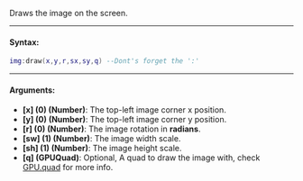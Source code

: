 Draws the image on the screen.

---

#### Syntax:
```lua
img:draw(x,y,r,sx,sy,q) --Dont's forget the ':'
```

---

#### Arguments:

* **[x] (0) (Number)**: The top-left image corner x position.
* **[y] (0) (Number)**: The top-left image corner y position.
* **[r] (0) (Number)**: The image rotation in **radians**.
* **[sw] (1) (Number)**: The image width scale.
* **[sh] (1) (Number)**: The image height scale.
* **[q] (GPUQuad)**: Optional, A quad to draw the image with, check [GPU.quad](quad.md) for more info.